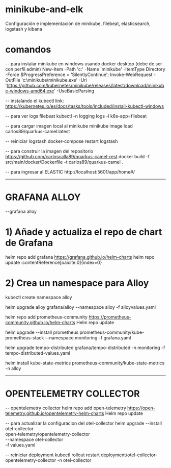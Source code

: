 # minikube-and-elk
Configuración e implementación de minikube, filebeat, elasticsearch, logstash y kibana

# comandos
-- para instalar minikube en windows usando docker desktop (debe de ser con perfil admin)
New-Item -Path 'c:\' -Name 'minikube' -ItemType Directory -Force
$ProgressPreference = 'SilentlyContinue'; Invoke-WebRequest -OutFile 'c:\minikube\minikube.exe' -Uri 'https://github.com/kubernetes/minikube/releases/latest/download/minikube-windows-amd64.exe' -UseBasicParsing

-- instalando el kubectl
link: https://kubernetes.io/es/docs/tasks/tools/included/install-kubectl-windows

-- para ver logs filebeat
kubectl -n logging logs -l k8s-app=filebeat


-- para cargar imagen local al minikube
minikube image load carlos89/quarkus-camel:latest


-- reiniciar logstash
docker-compose restart logstash


-- para construir la imagen del repositorio https://github.com/carloscalla89/quarkus-camel-rest
docker build -f src/main/docker/Dockerfile -t carlos89/quarkus-camel .

-- para ingresar al ELASTIC
http://localhost:5601/app/home#/


-------------------------------------------------------------------------------

# GRAFANA ALLOY
--grafana alloy
# 1) Añade y actualiza el repo de chart de Grafana
helm repo add grafana https://grafana.github.io/helm-charts 
helm repo update :contentReference[oaicite:0]{index=0}

# 2) Crea un namespace para Alloy
kubectl create namespace alloy

helm upgrade alloy grafana/alloy --namespace alloy  -f alloyvalues.yaml


helm repo add prometheus-community https://prometheus-community.github.io/helm-charts
Helm repo update

helm upgrade --install prometheus prometheus-community/kube-prometheus-stack   --namespace monitoring   -f grafana.yaml


helm upgrade tempo-distributed grafana/tempo-distributed -n monitoring -f tempo-distributed-values.yaml




helm install kube-state-metrics prometheus-community/kube-state-metrics -n alloy


--------------------------------------------------------------------------------


# OPENTELEMETRY COLLECTOR

-- opentelemetry collector
helm repo add open-telemetry https://open-telemetry.github.io/opentelemetry-helm-charts
Helm repo update

-- para actualizar la configuracion del otel-collector
helm upgrade --install otel-collector \
  open-telemetry/opentelemetry-collector \
  --namespace otel-collector \
  -f values.yaml


-- reiniciar deployment
kubectl rollout restart deployment/otel-collector-opentelemetry-collector -n otel-collector